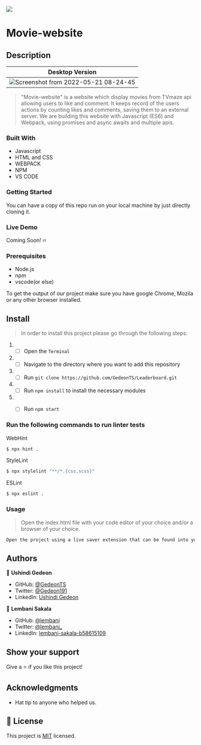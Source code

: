 

![](https://img.shields.io/badge/Microverse-blueviolet)

# Movie-website

## Description
   | Desktop Version                                           |
| --------------------------------------------------------- |
| ![Screenshot from 2022-05-21 08-24-45](https://user-images.githubusercontent.com/97834160/169639118-c87604e7-725b-4d11-a69a-d9cd30c719ea.png) |

> "Movie-website" is a website which display movies from TVmaze api allowing users to like and comment. It keeps record of the users actions by counting likes and comments, saving them to an external server. We are building this website with Javascript (ES6) and Webpack, using promises and async awaits and multiple apis.

### Built With

- Javascript
- HTML and CSS
- WEBPACK
- NPM
- VS CODE


### Getting Started

You can have a copy of this repo run on your local machine by just directly cloning it.

### Live Demo

<!-- Click [here](https://gedeonts.github.io/......./)! -->
Coming Soon! 🔥

### Prerequisites

- Node.js
- npm
- vscode(or else)

To get the output of our project make sure you have google Chrome, Mozila or any other browser installed.

## Install 

> In order to install this project please go through the following steps:

1. - [ ] Open the `Terminal`
2. - [ ] Navigate to the directory where you want to add this repository
3. - [ ] Run `git clone https://github.com/GedeonTS/Leaderboard.git`
4. - [ ] Run `npm install` to install the necessary modules
5. - [ ] Run `npm start`


### Run the following commands to run linter tests

WebHint
```bash
$ npx hint .
```

StyleLint
```bash
$ npx stylelint "**/*.{css,scss}"
```

ESLint
```bash
$ npx eslint .
```

### Usage

> Open the index.html file with your code editor of your choice and/or a browser of your choice.
```bash
Open the project using a live saver extension that can be found into your code editor.
```

## Authors

👤 **Ushindi Gedeon**

- GitHub: [@GedeonTS](https://github.com/GedeonTS)
- Twitter: [@Gedeon191](https://twitter.com/Gedeon191)
- LinkedIn: [Ushindi Gedeon](https://linkedin.com/in/ushindi-gedeon-73032a228)


👤 **Lembani Sakala**

- GitHub: [@lembani](https://github.com/lembani)
- Twitter: [@lembani_](https://twitter.com/lembani_)
- LinkedIn: [lembani-sakala-b58615109](https://linkedin.com/in/lembani-sakala-b58615109)



## Show your support

Give a ⭐️ if you like this project!

## Acknowledgments

- Hat tip to anyone who helped us.

## 📝 License

This project is [MIT](./MIT.md) licensed.


